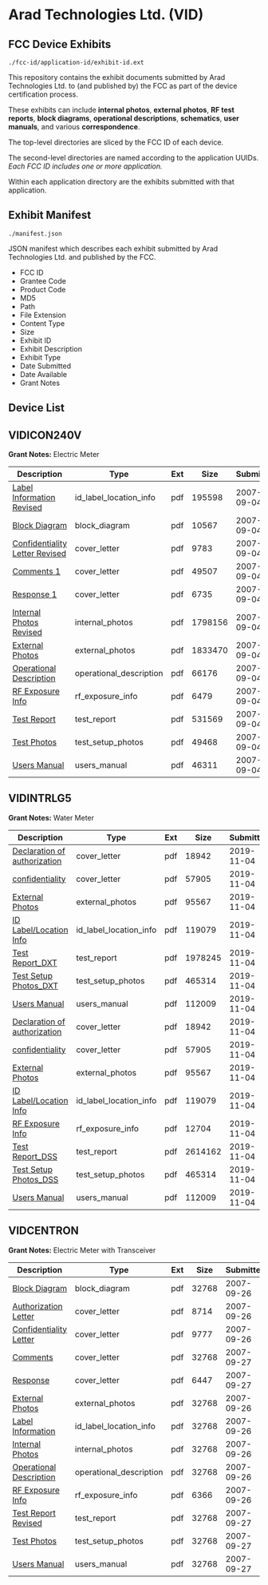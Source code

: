 # Arad Technologies Ltd. (VID)
## FCC Device Exhibits

```
./fcc-id/application-id/exhibit-id.ext
```

This repository contains the exhibit documents submitted by Arad Technologies Ltd. to (and published by) the FCC as part of the device certification process.

These exhibits can include **internal photos**, **external photos**, **RF test reports**, **block diagrams**, **operational descriptions**, **schematics**, **user manuals**, and various **correspondence**.

The top-level directories are sliced by the FCC ID of each device.

The second-level directories are named according to the application UUIDs. *Each FCC ID includes one or more application.*

Within each application directory are the exhibits submitted with that application. 

## Exhibit Manifest

```
./manifest.json
```

JSON manifest which describes each exhibit submitted by Arad Technologies Ltd. and published by the FCC.

- FCC ID
- Grantee Code
- Product Code
- MD5
- Path
- File Extension
- Content Type
- Size
- Exhibit ID
- Exhibit Description
- Exhibit Type
- Date Submitted
- Date Available
- Grant Notes

## Device List
## VIDICON240V
**Grant Notes:** Electric Meter

| Description | Type | Ext | Size | Submitted | Available |
| ----------- | ---- | --- | ---- | --------- | --------- |
| [Label Information Revised](VIDICON240V/17e55aa36b13dca57c82820f87071748/838418.pdf) | id_label_location_info | pdf | 195598 | 2007-09-04 | 2007-09-04 |
| [Block Diagram](VIDICON240V/17e55aa36b13dca57c82820f87071748/838414.pdf) | block_diagram | pdf | 10567 | 2007-09-04 | 2007-09-04 |
| [Confidentiality Letter Revised](VIDICON240V/17e55aa36b13dca57c82820f87071748/838413.pdf) | cover_letter | pdf | 9783 | 2007-09-04 | 2007-09-04 |
| [Comments 1](VIDICON240V/17e55aa36b13dca57c82820f87071748/838426.pdf) | cover_letter | pdf | 49507 | 2007-09-04 | 2007-09-04 |
| [Response 1](VIDICON240V/17e55aa36b13dca57c82820f87071748/838427.pdf) | cover_letter | pdf | 6735 | 2007-09-04 | 2007-09-04 |
| [Internal Photos Revised](VIDICON240V/17e55aa36b13dca57c82820f87071748/838417.pdf) | internal_photos | pdf | 1798156 | 2007-09-04 | 2007-09-04 |
| [External Photos](VIDICON240V/17e55aa36b13dca57c82820f87071748/838415.pdf) | external_photos | pdf | 1833470 | 2007-09-04 | 2007-09-04 |
| [Operational Description](VIDICON240V/17e55aa36b13dca57c82820f87071748/838419.pdf) | operational_description | pdf | 66176 | 2007-09-04 | 2007-09-04 |
| [RF Exposure Info](VIDICON240V/17e55aa36b13dca57c82820f87071748/838420.pdf) | rf_exposure_info | pdf | 6479 | 2007-09-04 | 2007-09-04 |
| [Test Report](VIDICON240V/17e55aa36b13dca57c82820f87071748/838423.pdf) | test_report | pdf | 531569 | 2007-09-04 | 2007-09-04 |
| [Test Photos](VIDICON240V/17e55aa36b13dca57c82820f87071748/838424.pdf) | test_setup_photos | pdf | 49468 | 2007-09-04 | 2007-09-04 |
| [Users Manual](VIDICON240V/17e55aa36b13dca57c82820f87071748/838425.pdf) | users_manual | pdf | 46311 | 2007-09-04 | 2007-09-04 |
## VIDINTRLG5
**Grant Notes:** Water Meter

| Description | Type | Ext | Size | Submitted | Available |
| ----------- | ---- | --- | ---- | --------- | --------- |
| [Declaration of authorization](VIDINTRLG5/c36b59ebb314065943325d8b3afb70e2/4501580.pdf) | cover_letter | pdf | 18942 | 2019-11-04 | 2019-11-18 |
| [confidentiality](VIDINTRLG5/c36b59ebb314065943325d8b3afb70e2/4501581.pdf) | cover_letter | pdf | 57905 | 2019-11-04 | 2019-11-18 |
| [External Photos](VIDINTRLG5/c36b59ebb314065943325d8b3afb70e2/4501586.pdf) | external_photos | pdf | 95567 | 2019-11-04 | 2019-11-18 |
| [ID Label/Location Info](VIDINTRLG5/c36b59ebb314065943325d8b3afb70e2/4501588.pdf) | id_label_location_info | pdf | 119079 | 2019-11-04 | 2019-11-18 |
| [Test Report_DXT](VIDINTRLG5/c36b59ebb314065943325d8b3afb70e2/4501602.pdf) | test_report | pdf | 1978245 | 2019-11-04 | 2019-11-18 |
| [Test Setup Photos_DXT](VIDINTRLG5/c36b59ebb314065943325d8b3afb70e2/4501589.pdf) | test_setup_photos | pdf | 465314 | 2019-11-04 | 2019-11-18 |
| [Users Manual](VIDINTRLG5/c36b59ebb314065943325d8b3afb70e2/4501590.pdf) | users_manual | pdf | 112009 | 2019-11-04 | 2019-11-18 |
| [Declaration of authorization](VIDINTRLG5/b4b0a464406b7013f02d83e91a2f6cff/4501580.pdf) | cover_letter | pdf | 18942 | 2019-11-04 | 2019-11-18 |
| [confidentiality](VIDINTRLG5/b4b0a464406b7013f02d83e91a2f6cff/4501581.pdf) | cover_letter | pdf | 57905 | 2019-11-04 | 2019-11-18 |
| [External Photos](VIDINTRLG5/b4b0a464406b7013f02d83e91a2f6cff/4501586.pdf) | external_photos | pdf | 95567 | 2019-11-04 | 2019-11-18 |
| [ID Label/Location Info](VIDINTRLG5/b4b0a464406b7013f02d83e91a2f6cff/4501588.pdf) | id_label_location_info | pdf | 119079 | 2019-11-04 | 2019-11-18 |
| [RF Exposure Info](VIDINTRLG5/b4b0a464406b7013f02d83e91a2f6cff/4501585.pdf) | rf_exposure_info | pdf | 12704 | 2019-11-04 | 2019-11-18 |
| [Test Report_DSS](VIDINTRLG5/b4b0a464406b7013f02d83e91a2f6cff/4501601.pdf) | test_report | pdf | 2614162 | 2019-11-04 | 2019-11-18 |
| [Test Setup Photos_DSS](VIDINTRLG5/b4b0a464406b7013f02d83e91a2f6cff/4501589.pdf) | test_setup_photos | pdf | 465314 | 2019-11-04 | 2019-11-18 |
| [Users Manual](VIDINTRLG5/b4b0a464406b7013f02d83e91a2f6cff/4501590.pdf) | users_manual | pdf | 112009 | 2019-11-04 | 2019-11-18 |
## VIDCENTRON
**Grant Notes:** Electric Meter with Transceiver

| Description | Type | Ext | Size | Submitted | Available |
| ----------- | ---- | --- | ---- | --------- | --------- |
| [Block Diagram](VIDCENTRON/a30e6692bff77d93f097bc03dfd384ee/848031.pdf) | block_diagram | pdf | 32768 | 2007-09-26 | 2007-09-27 |
| [Authorization Letter](VIDCENTRON/a30e6692bff77d93f097bc03dfd384ee/848029.pdf) | cover_letter | pdf | 8714 | 2007-09-26 | 2007-09-27 |
| [Confidentiality Letter](VIDCENTRON/a30e6692bff77d93f097bc03dfd384ee/848030.pdf) | cover_letter | pdf | 9777 | 2007-09-26 | 2007-09-27 |
| [Comments](VIDCENTRON/a30e6692bff77d93f097bc03dfd384ee/848044.pdf) | cover_letter | pdf | 32768 | 2007-09-27 | 2007-09-27 |
| [Response](VIDCENTRON/a30e6692bff77d93f097bc03dfd384ee/848045.pdf) | cover_letter | pdf | 6447 | 2007-09-27 | 2007-09-27 |
| [External Photos](VIDCENTRON/a30e6692bff77d93f097bc03dfd384ee/848033.pdf) | external_photos | pdf | 32768 | 2007-09-26 | 2007-09-27 |
| [Label Information](VIDCENTRON/a30e6692bff77d93f097bc03dfd384ee/848036.pdf) | id_label_location_info | pdf | 32768 | 2007-09-26 | 2007-09-27 |
| [Internal Photos](VIDCENTRON/a30e6692bff77d93f097bc03dfd384ee/848034.pdf) | internal_photos | pdf | 32768 | 2007-09-26 | 2007-09-27 |
| [Operational Description](VIDCENTRON/a30e6692bff77d93f097bc03dfd384ee/848037.pdf) | operational_description | pdf | 32768 | 2007-09-26 | 2007-09-27 |
| [RF Exposure Info](VIDCENTRON/a30e6692bff77d93f097bc03dfd384ee/848038.pdf) | rf_exposure_info | pdf | 6366 | 2007-09-26 | 2007-09-27 |
| [Test Report Revised](VIDCENTRON/a30e6692bff77d93f097bc03dfd384ee/848039.pdf) | test_report | pdf | 32768 | 2007-09-27 | 2007-09-27 |
| [Test Photos](VIDCENTRON/a30e6692bff77d93f097bc03dfd384ee/848042.pdf) | test_setup_photos | pdf | 32768 | 2007-09-27 | 2007-09-27 |
| [Users Manual](VIDCENTRON/a30e6692bff77d93f097bc03dfd384ee/848043.pdf) | users_manual | pdf | 32768 | 2007-09-27 | 2007-09-27 |
